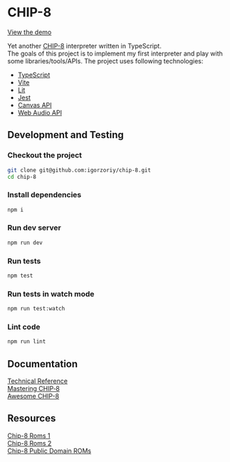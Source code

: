 # CHIP-8

[View the demo](https://igorzoriy.github.io/chip-8/)

Yet another [CHIP-8](https://en.wikipedia.org/wiki/CHIP-8) interpreter written in TypeScript.  
The goals of this project is to implement my first interpreter and play with some libraries/tools/APIs. The project uses following technologies:
- [TypeScript](https://www.typescriptlang.org/)
- [Vite](https://vitejs.dev/)
- [Lit](https://lit.dev/)
- [Jest](https://jestjs.io/)
- [Canvas API](https://developer.mozilla.org/en-US/docs/Web/API/Canvas_API)
- [Web Audio API](https://developer.mozilla.org/en-US/docs/Web/API/Web_Audio_API)

## Development and Testing

### Checkout the project

```bash
git clone git@github.com:igorzoriy/chip-8.git
cd chip-8
```

### Install dependencies

```bash
npm i
```

### Run dev server

```bash
npm run dev
```

### Run tests

```bash
npm test
```

### Run tests in watch mode

```bash
npm run test:watch
```

### Lint code

```bash
npm run lint
```

## Documentation

[Technical Reference](http://devernay.free.fr/hacks/chip8/C8TECH10.HTM)  
[Mastering CHIP‐8](https://github.com/mattmikolay/chip-8/wiki/Mastering-CHIP%E2%80%908)  
[Awesome CHIP-8](https://chip-8.github.io/links/)

## Resources

[Chip-8 Roms 1](https://github.com/loktar00/chip8/tree/master/roms)  
[Chip-8 Roms 2](https://github.com/kripod/chip8-roms)  
[Chip-8 Public Domain ROMs](https://www.zophar.net/pdroms/chip8.html)
